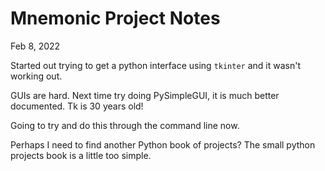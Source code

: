 # Mnemonic Project Notes

Feb 8, 2022

Started out trying to get a python interface using `tkinter` and it wasn't working out.

GUIs are hard. Next time try doing PySimpleGUI, it is much better documented. Tk is 30 years old!

Going to try and do this through the command line now.

Perhaps I need to find another Python book of projects? The small python projects book is a little too simple.